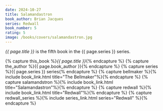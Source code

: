 ```yaml
---
date: 2024-10-27
title: Salamandastron
book_author: Brian Jacques
series: Redwall
book_number: 5
rating: 5
image: /books/covers/salamandastron.jpg
---
```


<cite class="book-title">{{ page.title }}</cite> is the fifth book in the
<span class="book-series">{{ page.series }}</span> series.

{% capture this_book %}<cite class="book-title">{{ page.title }}</cite>{% endcapture %}
{% capture the_author %}<span class="author-name">{{ page.book_author }}</span>{% endcapture %}
{% capture series %}<span class="book-series">{{ page.series }}</span> series{% endcapture %}
{% capture bellmaker %}{% include book_link.html title="The Bellmaker"%}{% endcapture %}
{% capture salamandstron %}{% include book_link.html title="Salamandastron"%}{% endcapture %}
{% capture redwall %}{% include book_link.html title="Redwall"%}{% endcapture %}
{% capture redwall_series %}{% include series_link.html series="Redwall" %}{% endcapture %}
